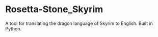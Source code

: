 # Rosetta-Stone_Skyrim
A tool for translating the dragon language of Skyrim to English. Built in Python.
